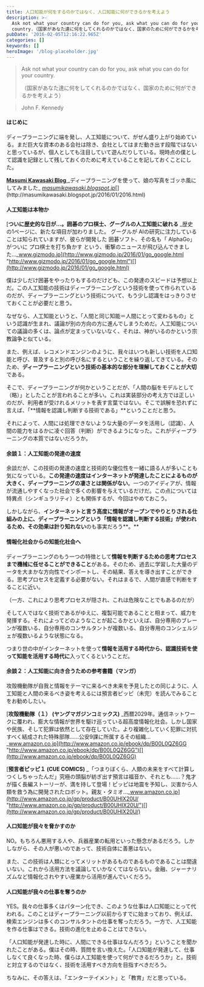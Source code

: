 ```yaml
---
title: 人口知能が何をするのかではなく、人口知能に何ができるかを考えよう
description: >-
  Ask not what your country can do for you, ask what you can do for your
  country.（国家があなた達に何をしてくれるのかではなく、国家のために何ができるかを考えよう）
pubDate: '2016-02-05T12:16:22.965Z'
categories: []
keywords: []
heroImage: '/blog-placeholder.jpg'
---
```


> Ask not what your country can do for you, ask what you can do for your country.
>
> （国家があなた達に何をしてくれるのかではなく、国家のために何ができるかを考えよう）

> John F. Kennedy

#### はじめに

ディープラーニングに端を発し、人工知能について、がぜん盛り上がり始めている。まだ巨大な資本のある会社は除き、会社としてはまだ動き出す段階ではないと思っているが、個人としても注目していて遊んだりしている。現時点の僕として認識を記録として残しておくのために考えていることを記しておくことにした。

[**Masumi Kawasaki Blog**
](http://masumikawasaki.blogspot.jp/2016/01/2016.html "http://masumikawasaki.blogspot.jp/2016/01/2016.html")_ディープラーニングを使って、娘の写真をゴッホ風にしてみました_ [_masumikawasaki.blogspot.jp_](http://masumikawasaki.blogspot.jp/2016/01/2016.html "http://masumikawasaki.blogspot.jp/2016/01/2016.html")[](http://masumikawasaki.blogspot.jp/2016/01/2016.html)

#### **人工知能は本物か**

[**ついに歴史的な日が...。囲碁のプロ棋士、グーグルの人工知能に破れる**
_歴史の1ページに、新たな項目が加わりました。 グーグルが AIの研究に注力していることは知られていますが、彼らが開発した 囲碁ソフト、その名も「 AlphaGo」がついに プロ棋士を打ち負かす という、衝撃のニュースが飛び込んできました…_www.gizmodo.jp](http://www.gizmodo.jp/2016/01/go_google.html "http://www.gizmodo.jp/2016/01/go_google.html")[](http://www.gizmodo.jp/2016/01/go_google.html)

僕は少しだけ囲碁をやったりもするのだけども、この発達のスピードは予想以上だ。この人工知能の技術はディープラーニングという技術を使って作られているのだが、ディープラーニングという技術について、もう少し認識をはっきりさせておくことが必要だと思う。

なぜなら、人工知能というと、「人間と同じ知能＝人間にとって変わるもの」という認識が生まれ、議論が別の方向の方に進んでしまうためだ。人工知能についての議論の多くは、論点が定まっていないなく、それは、神がいるのかという宗教論争と似ている。

また、例えば、レコメンドエンジンのように、我々はいつも新しい技術を人口知能と呼び、普及すると別の呼び名にするということを繰り返してきている。そのため、**ディープラーニングという技術の基本的な部分を理解しておくことが大切**である。

そこで、ディープラーニングが何かということだが、「人間の脳をモデルとして（略）」としたことが言われることが多い。これは実装部分の考え方では正しいのだが、利用者が受けれるメリットを表す言葉ではない。そこで誤解を恐れずに言えば、「**情報を認識し判断する技術である」**ということだと思う。

それによって、人間には処理できないような大量のデータを活用し（認識）、人間の能力をはるかに凌ぐ回答（判断）ができるようになった。これがディープラーニングの本質ではないだろうか。

#### 余談１：人工知能の発達の速度

余談だが、この技術の発達の速度と技術的な優位性を一緒に語る人が多いことも気になっている。**この発達の速度はインターネットが発達したことによるものが大きく、ディープラーニングの凄さとは関係がない**。一つのアイディアが、情報が流通しやすくなった社会で多くの影響を与えているだけだ。この点については特異点（シンギュラリティ）とも関係するが、今回はやめておこう。

しかしながら、**インターネットと言う高度に情報がオープンでやりとりされる仕組みの上に、ディープラーニングという「情報を認識し判断する技術」が使われるため、その効果は計り知れない**のも事実だろう**。**

#### **情報化社会からの知能化社会へ**

ディープラーニングのもう一つの特徴として**情報を判断するための思考プロセスまで機械に任せることができること**がある。そのため、過去に学習した大量のデータを大まかな方向性でインポートし、その結果、答えを導き出すことができる。思考プロセスを定義する必要がない。それはまるで、人間が直感で判断をすることに近い。

（一方、これにより思考プロセスが隠され、これは危険なことでもあるのだが）

そして人ではなく技術であるがゆえに、複製可能であることと相まって、威力を発揮する。それによってどのようなことが起こるかといえば、自分専用のブレーンが複数いる、自分専用のコンサルタントが複数いる、自分専用のコンシェルジェが複数いるような状態になる。

つまり世の中がインターネットを使って**情報を活用する時代から、認識技術を使って知能を活用する時代に**入ってくるということだ。

#### **余談２：人工知能に向き合うための参考書籍（マンガ）**

攻殻機動隊が自我と情報をテーマに来るべき未来を予見したとの同じように、人工知能と人間の来るべき姿を考えるには預言者ピッピ（未完）を読んでみることをお勧めしたい。

[**攻殻機動隊（１） (ヤングマガジンコミックス)**
_西暦2029年。通信ネットワークに覆われ、膨大な情報が世界を駆け巡っている超高度情報化社会。しかし国家や民族、そして犯罪は依然として存在していた。より複雑化していく犯罪に対抗すべく結成された特殊部隊......公安9課に所属するその組織…_www.amazon.co.jp](http://www.amazon.co.jp/ebook/dp/B00L0QZ6GG "http://www.amazon.co.jp/ebook/dp/B00L0QZ6GG")[](http://www.amazon.co.jp/ebook/dp/B00L0QZ6GG)

[**預言者ピッピ１ (CUE COMICS)**
_「つまりぼくら、人類の未来をすべて計算しつくしちゃったんだ」究極の頭脳が紡ぎ出す預言は福音か、それとも......？鬼才が描く長編ストーリーが、満を持して登場！ピッピは地震を予知し、災害から人類を救う為に開発されたロボット。親友・タミオ…_www.amazon.co.jp](http://www.amazon.co.jp/gp/product/B00UHIX20U/ "http://www.amazon.co.jp/gp/product/B00UHIX20U/")[](http://www.amazon.co.jp/gp/product/B00UHIX20U/)

#### 人口知能が我々を脅かすのか

NO。もちろん悪用する人や、兵器産業の転用といった懸念があるだろう。しかしながら、その人が悪いのであって、技術自体に善悪はない。

また、この技術は人類にとってメリットがあるものであるものであることは間違いない。これから活用方法を議論していかなくてはならない。金融、ジャーナリズムなど情報化されやすい産業から活用が進んでいくだろう。

#### 人口知能が我々の仕事を奪うのか

YES。我々の仕事多くはパターン化でき、このような仕事は人口知能にとって代われる。このことはディープラーニング以前からすでに始まっており、例えば、検索エンジンは多くのコンサルタントの仕事を奪っただろう。一方で、人工知能を作る仕事はできる。技術の進化を止めることはできない。

「人口知能が発達した時に、人間にできる仕事はなんだろう」ということを聞かれたことがある。僕はその時、質問を言い換えた。「人口知能が発達して、仕事しなくて良くなった時、僕らは人工知能を使って何ができるだろうか」と。技術と対立するのではなく、技術を活用すべき方向を目指すべきだろう。

ちなみに、その答えは、「エンターテイメント」と「教育」だと思っている。